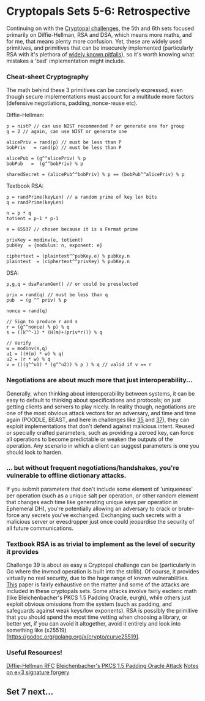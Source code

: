 # Cryptopals Sets 5-6: Retrospective

Continuing on with the [Cryptopal challenges](https://cryptopals.com), the 5th and 6th sets focused primarily on Diffie-Hellman, RSA and DSA, which means more maths, and for me, that means plenty more confusion. Yet, these are widely used primitives, and primitives that can be insecurely implemented (particularly RSA with it's plethora of [widely known pitfalls](https://blog.trailofbits.com/2019/07/08/fuck-rsa/)), so it's worth knowing what mistakes a 'bad' implementation might include.

### Cheat-sheet Cryptography
The math behind these 3 primitives can be concisely expressed, even though secure implementations must account for a multitude more factors (defensive negotiations, padding, nonce-reuse etc).

Diffie-Hellman:
```
p = nistP // can use NIST recommended P or generate one for group
g = 2 // again, can use NIST or generate one

alicePriv = rand(p) // must be less than P
bobPriv   = rand(p) // must be less than P

alicePub = (g^^alicePriv) % p
bobPub   =  (g^^bobPriv) % p

sharedSecret = (alicePub^^bobPriv) % p == (bobPub^^alicePriv) % p
```

Textbook RSA:
```
p = randPrime(keyLen) // a random prime of key len bits
q = randPrime(keyLen)

n = p * q
totient = p-1 * p-1

e = 65537 // chosen because it is a Fermat prime

privKey = modinv(e, totient)
pubKey  = {modulus: n, exponent: e}

ciphertext = (plaintext^^pubKey.e) % pubKey.n
plaintext  = (ciphertext^^privKey) % pubKey.n
```

DSA:
```
p,g,q = dsaParamGen() // or could be preselected

priv = rand(q) // must be less than q
pub  = (g ^^ priv) % p

nonce = rand(q)

// Sign to produce r and s
r = (g^^nonce) % p) % q
s = ((k^^-1) * (H(m)+(priv*r))) % q

// Verify
w = modinv(s,q)
u1 = ((H(m) * w) % q)
u2 = (r * w) % q
v = (((g^^u1) * (g^^u2)) % p ) % q // valid if v == r 
```

### Negotiations are about much more that just interoperability...
Generally, when thinking about interoperability between systems, it can be easy to default to thinking about specifications and protocols; on just getting clients and servers to play nicely. In reality though, negotiations are one of the most obvious attack vectors for an adversary, and time and time again (POODLE, BEAST, and here in challenges like [35](https://cryptopals.com/sets/5/challenges/35) and [37](https://cryptopals.com/sets/5/challenges/37)), they can exploit implementations that don't defend against malicious intent. Reused or specially crafted parameters, such as providing a zeroed key, can force all operations to become predictable or weaken the outputs of the operation. Any scenario in which a client can suggest parameters is one you should look to harden.

### ... but without frequent negotiations/handshakes, you're vulnerable to offline dictionary attacks.
If you submit parameters that don't include some element of 'uniqueness' per operation (such as a unique salt per operation, or other random element that changes each time like generating unique keys per operation in Ephemeral DH), you're potentially allowing an adversary to crack or brute-force any secrets you've exchanged. Exchanging such secrets with a malicious server or evesdropper just once could jeopardise the security of all future communications.

### Textbook RSA is as trivial to implement as the level of security it provides
Challenge 39 is about as easy a Cryptopal challenge can be (particularly in Go where the invmod operation is built into the stdlib). Of course, it provides virtually no real security, due to the huge range of known vulnerabilities. [This](https://crypto.stanford.edu/~dabo/papers/RSA-survey.pdf) paper is fairly exhaustive on the matter and some of the attacks are included in these cryptopals sets. Some attacks involve fairly esoteric math (like Bleichenbacher's PKCS 1.5 Padding Oracle, eurgh), while others just exploit obvious omissions from the system (such as padding, and safeguards against weak keys/low exponents). RSA is possibly the primitive that you should spend the most time vetting when choosing a library, or better yet, if you can avoid it altogether, avoid it entirely and look into something like (x25519)[https://godoc.org/golang.org/x/crypto/curve25519].


### Useful Resources!
[Diffie-Hellman RFC](https://tools.ietf.org/html/rfc2631)
[Bleichenbacher's PKCS 1.5 Padding Oracle Attack](http://archiv.infsec.ethz.ch/education/fs08/secsem/bleichenbacher98.pdf)
[Notes on e=3 signature forgery](https://mailarchive.ietf.org/arch/msg/openpgp/5rnE9ZRN1AokBVj3VqblGlP63QE)

## Set 7 next...